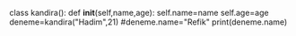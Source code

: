 class kandira():
    def __init__(self,name,age):
        self.name=name
        self.age=age
deneme=kandira("Hadim",21)
#deneme.name="Refik"
print(deneme.name)
